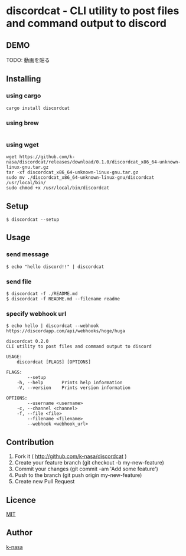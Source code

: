 # discordcat - CLI utility to post files and command output to discord


## DEMO

TODO: 動画を貼る


## Installing


### using cargo
```
cargo install discordcat
```


### using brew

```

```

### using wget

```
wget https://github.com/k-nasa/discordcat/releases/download/0.1.0/discordcat_x86_64-unknown-linux-gnu.tar.gz
tar -xf discordcat_x86_64-unknown-linux-gnu.tar.gz
sudo mv ./discordcat_x86_64-unknown-linux-gnu/discordcat /usr/local/bin/
sudo chmod +x /usr/local/bin/discordcat
```

## Setup

```console
$ discordcat --setup
```

## Usage

### send message

```console
$ echo "hello discord!!" | discordcat
```

### send file

```
$ discordcat -f ./README.md
$ discordcat -f README.md --filename readme
```


### specify webhook url

```
$ echo hello | discordcat --webhook https://discordapp.com/api/webhooks/hoge/huga
```

```
discordcat 0.2.0
CLI utility to post files and command output to discord

USAGE:
    discordcat [FLAGS] [OPTIONS]

FLAGS:
        --setup
    -h, --help       Prints help information
    -V, --version    Prints version information

OPTIONS:
        --username <username>
    -c, --channel <channel>
    -f, --file <file>
        --filename <filename>
        --webhook <webhook_url>
```

## Contribution

1. Fork it ( http://github.com/k-nasa/discordcat )
2. Create your feature branch (git checkout -b my-new-feature)
3. Commit your changes (git commit -am 'Add some feature')
4. Push to the branch (git push origin my-new-feature)
5. Create new Pull Request

## Licence

[MIT](https://github.com/k-nasa/discordcat/blob/master/LICENCE)

## Author

[k-nasa](https://github.com/k-nasa)
